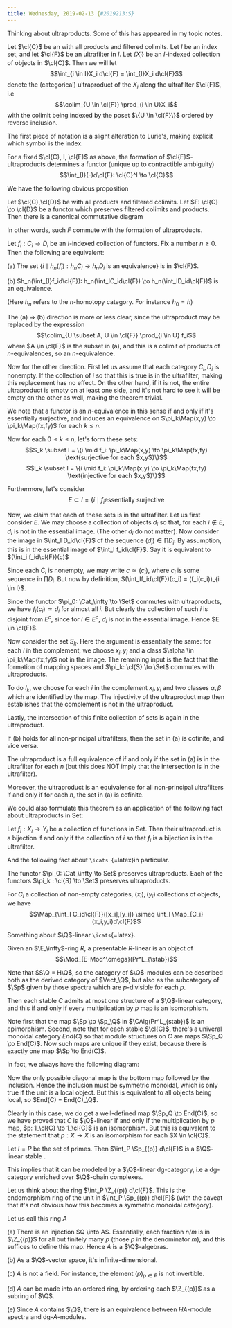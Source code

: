 ```yaml
---
title: Wednesday, 2019-02-13 {#2019213:S}
---
```

Thinking about ultraproducts. Some of this has appeared in my topic
notes.

Let $\cl{C}$ be an with all products and filtered colimits. Let $I$ be
an index set, and let $\cl{F}$ be an ultrafilter in $I$. Let $\{X_i\}$
be an $I$-indexed collection of objects in $\cl{C}$. Then we will let
$$\int_{i \in I}X_i d\cl{F} = \int_{I}X_i d\cl{F}$$ denote the
(categorical) ultraproduct of the $X_i$ along the ultrafilter $\cl{F}$,
i.e $$\colim_{U \in \cl{F}} \prod_{i \in U}X_i$$ with the colimit being
indexed by the poset $\{U \in \cl{F}\}$ ordered by reverse inclusion.

The first piece of notation is a slight alteration to Lurie's, making
explicit which symbol is the index.

For a fixed $\cl{C}, I, \cl{F}$ as above, the formation of
$\cl{F}$-ultraproducts determines a functor (unique up to contractible
ambiguity) $$\int_{I}(-)d\cl{F}: \cl{C}^I \to \cl{C}$$

We have the following obvious proposition

Let $\cl{C},\cl{D}$ be with all products and filtered colimits. Let
$F: \cl{C} \to \cl{D}$ be a functor which preserves filtered colimits
and products. Then there is a canonical commutative diagram

In other words, such $F$ commute with the formation of ultraproducts.

Let $f_i: C_i \to D_i$ be an $I$-indexed collection of functors. Fix a
number $n \geq 0$. Then the following are equivalent:

(a) The set
    $\{i \mid h_n(f_i): h_nC_i \to h_nD_i \text{ is an equivalence}\}$
    is in $\cl{F}$.

(b) $h_n(\int_{I}f_id\cl{F}): h_n(\int_IC_id\cl{F}) \to h_n(\int_ID_id\cl{F})$
    is an equivalence.

(Here $h_n$ refers to the $n$-homotopy category. For instance $h_0 = h$)

The (a) $\Rightarrow$ (b) direction is more or less clear, since the
ultraproduct may be replaced by the expression
$$\colim_{U \subset A, U \in \cl{F}} \prod_{i \in U} f_i$$ where
$A \in \cl{F}$ is the subset in (a), and this is a colimit of products
of $n$-equivalences, so an $n$-equivalence.

Now for the other direction. First let us assume that each category
$C_i, D_i$ is nonempty. If the collection of $i$ so that this is true is
in the ultrafilter, making this replacement has no effect. On the other
hand, if it is not, the entire ultraproduct is empty on at least one
side, and it's not hard to see it will be empty on the other as well,
making the theorem trivial.

We note that a functor is an $n$-equivalence in this sense if and only
if it's essentially surjective, and induces an equivalence on
$\pi_k\Map(x,y) \to \pi_k\Map(fx,fy)$ for each $k \leq n$.

Now for each $0 \leq k \leq n$, let's form these sets:
$$S_k \subset I = \{i \mid f_i: \pi_k\Map(x,y) \to \pi_k\Map(fx,fy) \text{surjective for each $x,y$}\}$$
$$I_k \subset I = \{i \mid f_i: \pi_k\Map(x,y) \to \pi_k\Map(fx,fy) \text{injective for each $x,y$}\}$$

Furthermore, let's consider
$$E \subset I = \{i \mid f_i \text{essentially surjective}$$

Now, we claim that each of these sets is in the ultrafilter. Let us
first consider $E$. We may choose a collection of objects $d_i$ so that,
for each $i \notin E$, $d_i$ is not in the essential image. (The other
$d_i$ do not matter). Now consider the image in $\int_I D_id\cl{F}$ of
the sequence $(d_i) \in \prod D_i$. By assumption, this is in the
essential image of $\int_I f_id\cl{F}$. Say it is equivalent to
$(\int_i f_id\cl{F})(c)$

Since each $C_i$ is nonempty, we may write $c \simeq (c_i)$, where $c_i$
is some sequence in $\prod D_i$. But now by definition,
$(\int_If_id\cl{F})(c_i) = (f_i(c_i))_{i \in I}$.

Since the functor $\pi_0: \Cat_\infty \to \Set$ commutes with
ultraproducts, we have $f_i(c_i) \simeq d_i$ for almost all $i$. But
clearly the collection of such $i$ is disjoint from $E^c$, since for
$i \in E^c$, $d_i$ is not in the essential image. Hence $E \in \cl{F}$.

Now consider the set $S_k$. Here the argument is essentially the same:
for each $i$ in the complement, we choose $x_i, y_i$ and a class
$\alpha \in \pi_k\Map(fx,fy)$ not in the image. The remaining input is
the fact that the formation of mapping spaces and
$\pi_k: \cl{S} \to \Set$ commutes with ultraproducts.

To do $I_k$, we choose for each $i$ in the complement $x_i, y_i$ and two
classes $\alpha, \beta$ which are identified by the map. The injectivity
of the ultraproduct map then establishes that the complement is not in
the ultraproduct.

Lastly, the intersection of this finite collection of sets is again in
the ultraproduct.

If (b) holds for all non-principal ultrafilters, then the set in (a) is
cofinite, and vice versa.

The ultraproduct is a full equivalence of if and only if the set in (a)
is in the ultrafilter for each $n$ (but this does NOT imply that the
intersection is in the ultrafilter).

Moreover, the ultraproduct is an equivalence for all non-principal
ultrafilters if and only if for each $n$, the set in (a) is cofinite.

We could also formulate this theorem as an application of the following
fact about ultraproducts in Set:

Let $f_i: X_i \to Y_i$ be a collection of functions in Set. Then their
ultraproduct is a bijection if and only if the collection of $i$ so that
$f_i$ is a bijection is in the ultrafilter.

And the following fact about `\icats `{=latex}in particular.

The functor $\pi_0: \Cat_\infty \to Set$ preserves ultraproducts. Each
of the functors $\pi_k : \cl{S} \to \Set$ preserves ultraproducts.

For $C_i$ a collection of non-empty categories, $(x_i), (y_i)$
collections of objects, we have
$$\Map_{\int_I C_id\cl{F}}([x_i],[y_i]) \simeq \int_I \Map_{C_i}(x_i,y_i)d\cl{F}$$

Something about $\Q$-linear `\icats`{=latex}.

Given an $\E_\infty$-ring $R$, a presentable $R$-linear is an object of
$$\Mod_{E-Mod^\omega}(Pr^L_{\stab})$$

Note that $S\Q = H\Q$, so the category of $\Q$-modules can be described
both as the derived category of $Vect_\Q$, but also as the subcategory
of $\Sp$ given by those spectra which are $p$-divisible for each $p$.

Then each stable $C$ admits at most one structure of a $\Q$-linear
category, and this if and only if every multiplication by $p$ map is an
isomorphism.

Note first that the map $\Sp \to \Sp_\Q$ in $\CAlg(Pr^L_{stab})$ is an
epimorphism. Second, note that for each stable $\cl{C}$, there's a
univeral monoidal category $End(C)$ so that module structures on $C$ are
maps $\Sp_Q \to End(C)$. Now such maps are unique if they exist, because
there is exactly one map $\Sp \to End(C)$.

In fact, we always have the following diagram:

Now the only possible diagonal map is the bottom map followed by the
inclusion. Hence the inclusion must be symmetric monoidal, which is only
true if the unit is a local object. But this is equivalent to all
objects being local, so $End(C) = End(C)_\Q$.

Clearly in this case, we do get a well-defined map $\Sp_Q \to End(C)$,
so we have proved that $C$ is $\Q$-linear if and only if the
multiplication by $p$ map, $p: 1_\cl{C} \to 1_\cl{C}$ is an isomorphism.
But this is equivalent to the statement that $p: X \to X$ is an
isomorphism for each $X \in \cl{C}$.

Let $I = P$ be the set of primes. Then $\int_P \Sp_{(p)} d\cl{F}$ is a
$\Q$-linear stable .

This implies that it can be modeled by a $\Q$-linear dg-category, i.e a
dg-category enriched over $\Q$-chain complexes.

Let us think about the ring $\int_P \Z_{(p)} d\cl{F}$. This is the
endomorphism ring of the unit in $\int_P \Sp_{(p)} d\cl{F}$ (with the
caveat that it's not obvious how this becomes a symmetric monoidal
category).

Let us call this ring $A$

(a) There is an injection $Q \into A$. Essentially, each fraction $n/m$
    is in $\Z_{(p)}$ for all but finitely many $p$ (those $p$ in the
    denominator $m$), and this suffices to define this map. Hence $A$ is
    a $\Q$-algebras.

(b) As a $\Q$-vector space, it's infinite-dimensional.

(c) $A$ is not a field. For instance, the element $(p)_{p\in P}$ is not
    invertible.

(d) $A$ can be made into an ordered ring, by ordering each $\Z_{(p)}$ as
    a subring of $\Q$.

(e) Since $A$ contains $\Q$, there is an equivalence between $HA$-module
    spectra and dg-$A$-modules.
